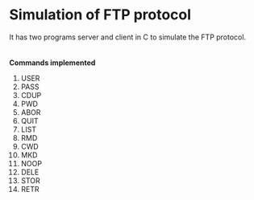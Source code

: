 # Simulation of FTP protocol

It has two programs server and client in C to simulate the FTP protocol.
**<br/><br/><br/>Commands implemented**<br/>
1. USER
2. PASS 
3. CDUP
4. PWD
5. ABOR
6. QUIT
7. LIST
8. RMD 
9. CWD 
10. MKD 
11. NOOP
12. DELE 
13. STOR 
14. RETR 


